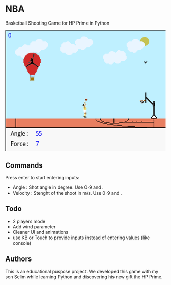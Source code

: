 # NBA
Basketball Shooting Game for HP Prime in Python

![Screenshot](https://github.com/Yoobe/nba-hpprime/blob/main/resources/Screenshot%203.png?raw=true "Screenshot")

## Commands

Press enter to start entering inputs:
- Angle : Shot angle in degree. Use 0-9 and . 
- Velocity : Stenght of the shoot in m/s. Use 0-9 and . 

## Todo

- 2 players mode
- Add wind parameter
- Cleaner UI and animations
- use KB or Touch to provide inputs instead of entering values (like console)

## Authors

This is an educational puspose project.
We developed this game with my son Selim while learning Python and discovering his new gift the HP Prime.
